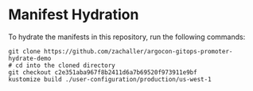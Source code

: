 # Manifest Hydration

To hydrate the manifests in this repository, run the following commands:

```shell
git clone https://github.com/zachaller/argocon-gitops-promoter-hydrate-demo
# cd into the cloned directory
git checkout c2e351aba967f8b2411d6a7b69520f973911e9bf
kustomize build ./user-configuration/production/us-west-1
```
